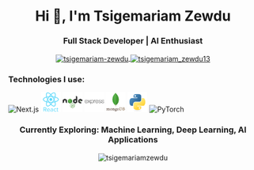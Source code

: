 <h1 align="center">Hi 👋, I'm Tsigemariam Zewdu</h1>
<h3 align="center">Full Stack Developer | AI Enthusiast</h3>

<p align="center">
  <a href="https://linkedin.com/in/tsigemariam-zewdu-600770266" target="blank">
    <img align="center" src="https://raw.githubusercontent.com/rahuldkjain/github-profile-readme-generator/master/src/images/icons/Social/linked-in-alt.svg" alt="tsigemariam-zewdu" height="30" width="40" />
  </a>
  <a href="https://www.leetcode.com/tsigemariam_zewdu13" target="blank">
    <img align="center" src="https://raw.githubusercontent.com/rahuldkjain/github-profile-readme-generator/master/src/images/icons/Social/leet-code.svg" alt="tsigemariam_zewdu13" height="30" width="40" />
  </a>
</p>

<p align="center">
  <h3>Technologies I use:</h3>
  <img src="https://cdn.worldvectorlogo.com/logos/nextjs-2.svg" alt="Next.js" width="40" height="40"/>
  <img src="https://raw.githubusercontent.com/devicons/devicon/master/icons/react/react-original-wordmark.svg" alt="React" width="40" height="40"/>
  <img src="https://raw.githubusercontent.com/devicons/devicon/master/icons/nodejs/nodejs-original-wordmark.svg" alt="Node.js" width="40" height="40"/>
  <img src="https://raw.githubusercontent.com/devicons/devicon/master/icons/express/express-original-wordmark.svg" alt="Express" width="40" height="40"/>
  <img src="https://raw.githubusercontent.com/devicons/devicon/master/icons/mongodb/mongodb-original-wordmark.svg" alt="MongoDB" width="40" height="40"/>
  <img src="https://raw.githubusercontent.com/devicons/devicon/master/icons/python/python-original.svg" alt="Python" width="40" height="40"/>
  <img src="https://www.vectorlogo.zone/logos/pytorch/pytorch-icon.svg" alt="PyTorch" width="40" height="40"/>
</p>

<h3 align="center">Currently Exploring: Machine Learning, Deep Learning, AI Applications</h3>

<p align="center">
  <img align="center" src="https://github-readme-streak-stats.herokuapp.com/?user=tsigemariamzewdu&" alt="tsigemariamzewdu" />
</p>
